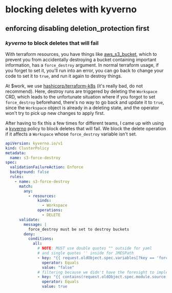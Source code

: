 # blocking deletes with kyverno

## enforcing disabling deletion_protection first

### _kyverno_ to block deletes that will fail

With terraform resources,
you have things like
[aws_s3_bucket](https://registry.terraform.io/providers/hashicorp/aws/latest/docs/resources/s3_bucket),
which to prevent you from accidentally destroying a bucket containing important information,
has a `force_destroy` argument.
In normal terraform usage,
if you forget to set it,
you'll run into an error,
you can go back to change your code to set it to `true`,
and run it again to destroy things.

At $work, we use [hashicorp/terraform-k8s](https://github.com/hashicorp/terraform-k8s)
(it's really bad, do not recommend).
Here, destroy runs are triggered by deleting the `Workspace` CRD,
which leads to the unfortunate situation where if you forgot to set `force_destroy` beforehand,
there's no way to go back and update it to `true`,
since the `Workspace` object is already in a deleting state,
and the operator won't try to pick up new changes to apply first.

After having to fix this a few times for different teams,
I came up with using a [kyverno](https://kyverno.io/)
policy to block deletes that will fail.
We block the delete operation if it affects a `Workspace` whose `force_destroy` variable isn't set.

```yaml
apiVersion: kyverno.io/v1
kind: ClusterPolicy
metadata:
  name: s3-force-destroy
spec:
  validationFailureAction: Enforce
  background: false
  rules:
    - name: s3-force-destroy
      match:
        any:
          - resources:
              kinds:
                - Workspace
              operations:
                - DELETE
      validate:
        message: |
          force_destroy must be set to destroy buckets
        deny:
          conditions:
            all:
              # NOTE: MUST use double quotes "" outside for yaml
              # and single quotes '' inside for JMESPath
              - key: "{{ request.oldObject.spec.variables[?key == 'force_destroy'].value | [0] }}"
                operator: Equals
                value: "false"
              # filtering because we didn't have the foresight to implement labels properly
              - key: "{{ contains(request.oldObject.spec.module.source, 's3-bucket') }}"
                operator: Equals
                value: true
```
